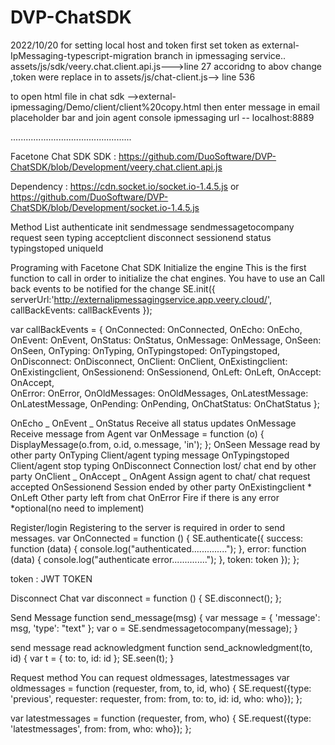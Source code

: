 # DVP-ChatSDK

2022/10/20 for setting local host and token
first set token as external-IpMessaging-typescript-migration branch in ipmessaging service..
assets/js/sdk/veery.chat.client.api.js--->line 27
accoridng to abov change ,token were replace in to
assets/js/chat-client.js--> line 536

to open html file in chat sdk -->external-ipmessaging/Demo/client/client%20copy.html
then enter message in email placeholder bar and join
agent console ipmessaging url -- localhost:8889

................................................

Facetone Chat SDK
SDK : https://github.com/DuoSoftware/DVP-ChatSDK/blob/Development/veery.chat.client.api.js

Dependency : https://cdn.socket.io/socket.io-1.4.5.js or
https://github.com/DuoSoftware/DVP-ChatSDK/blob/Development/socket.io-1.4.5.js

Method List
authenticate
init
sendmessage
sendmessagetocompany
request
seen
typing
acceptclient
disconnect
sessionend
status
typingstoped
uniqueId

Programing with Facetone Chat SDK
Initialize the engine
This is the first function to call in order to initialize the chat engines. You have to use an Call back events to be notified for the change
SE.init({
serverUrl:'http://externalipmessagingservice.app.veery.cloud/',
callBackEvents: callBackEvents
});

var callBackEvents = {
OnConnected: OnConnected,
OnEcho: OnEcho,
OnEvent: OnEvent,
OnStatus: OnStatus,
OnMessage: OnMessage,
OnSeen: OnSeen,
OnTyping: OnTyping,
OnTypingstoped: OnTypingstoped,
OnDisconnect: OnDisconnect,
OnClient: OnClient,
OnExistingclient: OnExistingclient,
OnSessionend: OnSessionend,
OnLeft: OnLeft,
OnAccept: OnAccept,  
 OnError: OnError,
OnOldMessages: OnOldMessages,
OnLatestMessage: OnLatestMessage,
OnPending: OnPending, OnChatStatus: OnChatStatus
};

OnEcho _
OnEvent _
OnStatus
Receive all status updates
OnMessage
Receive message from Agent
var OnMessage = function (o) {
DisplayMessage(o.from, o.id, o.message, 'in');
};
OnSeen
Message read by other party
OnTyping
Client/agent typing message
OnTypingstoped
Client/agent stop typing
OnDisconnect
Connection lost/ chat end by other party
OnClient _
OnAccept _
OnAgent
Assign agent to chat/ chat request accepted
OnSessionend
Session ended by other party
OnExistingclient *
OnLeft
Other party left from chat
OnError
Fire if there is any error
*optional(no need to implement)

Register/login
Registering to the server is required in order to send messages.
var OnConnected = function () {
SE.authenticate({
success: function (data) {
console.log("authenticated..............");
},
error: function (data) {
console.log("authenticate error..............");
},
token: token
});
};

token : JWT TOKEN

Disconnect Chat
var disconnect = function () {
SE.disconnect();
};

Send Message
function send_message(msg) {
var message = {
'message': msg,
'type': "text"
};
var o = SE.sendmessagetocompany(message);
}

send message read acknowledgment
function send_acknowledgment(to, id) {
var t = {
to: to,
id: id
};
SE.seen(t);
}

Request method
You can request oldmessages, latestmessages
var oldmessages = function (requester, from, to, id, who) {
SE.request({type: 'previous', requester: requester, from: from, to: to, id: id, who: who});
};

var latestmessages = function (requester, from, who) {
SE.request({type: 'latestmessages', from: from, who: who});
};
